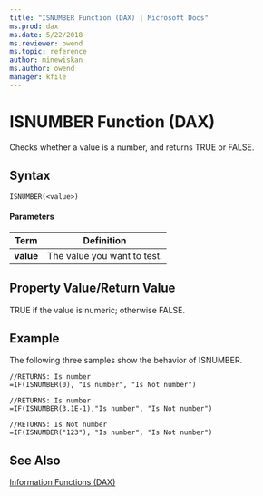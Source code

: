 ```yaml
---
title: "ISNUMBER Function (DAX) | Microsoft Docs"
ms.prod: dax
ms.date: 5/22/2018
ms.reviewer: owend
ms.topic: reference
author: minewiskan
ms.author: owend
manager: kfile
---
```

# ISNUMBER Function (DAX)
Checks whether a value is a number, and returns TRUE or FALSE.  
  
## Syntax  
  
```  
ISNUMBER(<value>)  
```  
  
#### Parameters  
  
|Term|Definition|  
|--------|--------------|  
|**value**|The value you want to test.|  
  
## Property Value/Return Value  
TRUE if the value is numeric; otherwise FALSE.  
  
## Example  
The following three samples show the behavior of ISNUMBER.  
  
```  
//RETURNS: Is number  
=IF(ISNUMBER(0), "Is number", "Is Not number")  
  
//RETURNS: Is number  
=IF(ISNUMBER(3.1E-1),"Is number", "Is Not number")  
  
//RETURNS: Is Not number  
=IF(ISNUMBER("123"), "Is number", "Is Not number")  
```  
  
## See Also  
[Information Functions &#40;DAX&#41;](information-functions-dax.md)  
  
